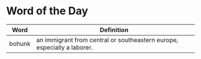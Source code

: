 # Word of the Day

|Word|Definition|
|---|---|
|bohunk|an immigrant from central or southeastern europe, especially a laborer.|